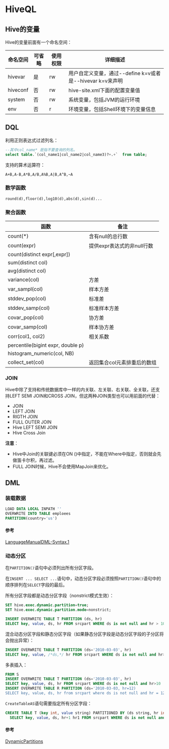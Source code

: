 # HiveQL

## Hive的变量

Hive的变量前面有一个命名空间：

| 命名空间 | 可省略 | 使用权限 | 详细描述                                                  |
| -------- | ------ | -------- | --------------------------------------------------------- |
| hivevar  | 是     | rw       | 用户自定义变量，通过--define k=v或者是--hivevar k=v来声明 |
| hiveconf | 否     | rw       | hive-site.xml下面的配置变量值                             |
| system   | 否     | rw       | 系统变量，包括JVM的运行环境                               |
| env      | 否     | r        | 环境变量，包括Shell环境下的变量信息                       |

## DQL

利用正则表达式过滤列名：

```sql
--其中col_name* 是指不要查询的列名。
select table.`(col_name1|col_name2|col_name3)?+.+`  from table;
```

支持的算术运算符：

```
A+B,A-B,A*B,A/B,A%B,A|B,A^B,~A
```

### 数学函数

```
round(d),floor(d),log10(d),abs(d),sin(d)...
```

### 聚合函数

| 函数                              | 备注                        |
| --------------------------------- | --------------------------- |
| count(*)                          | 含有null的总行数            |
| count(expr)                       | 提供expr表达式的非null行数  |
| count(distinct expr[,expr])       |                             |
| sum(distinct col)                 |                             |
| avg(distinct col)                 |                             |
| variance(col)                     | 方差                        |
| var_sampl(col)                    | 样本方差                    |
| stddev_pop(col)                   | 标准差                      |
| stddev_samp(col)                  | 标准样本方差                |
| covar_pop(col)                    | 协方差                      |
| covar_samp(col)                   | 样本协方差                  |
| corr(col1, col2)                  | 相关系数                    |
| percentile(bigint expr, double p) |                             |
| histogram_numeric(col, NB)        |                             |
| collect_set(col)                  | 返回集合col元素排重后的数组 |

### JOIN

Hive中除了支持和传统数据库中一样的内关联、左关联、右关联、全关联，还支持LEFT SEMI JOIN和CROSS JOIN，但这两种JOIN类型也可以用前面的代替：

- JOIN
- LEFT JOIN
- RIGTH JOIN
- FULL OUTER JOIN
- Hive LEFT SEMI JOIN
- Hive Cross Join

**注意**：

- Hive中Join的关联键必须在ON ()中指定，不能在Where中指定，否则就会先做笛卡尔积，再过滤。
- FULL JOIN时候，Hive不会使用MapJoin来优化。

## DML

### 装载数据

```sql
LOAD DATA LOCAL INPATH ''
OVERWRITE INTO TABLE emploees
PARTITION(country='us')
```

#### 参考

[LanguageManualDML-Syntax.1](https://cwiki.apache.org/confluence/display/Hive/LanguageManual+DML#LanguageManualDML-Syntax.1)

### 动态分区

在`PARTITION()`语句中必须列出所有分区字段。

在`INSERT ... SELECT ...`语句中，动态分区字段必须按照`PARTITION()`语句中的顺序排列在`SELECT`字段的最后。

所有分区字段都是动态分区字段（nonstrict模式生效）：

```sql
SET hive.exec.dynamic.partition=true;
SET hive.exec.dynamic.partition.mode=nonstrict;

INSERT OVERWRITE TABLE T PARTITION (ds, hr)
SELECT key, value, ds, hr FROM srcpart WHERE ds is not null and hr > 10;
```

混合动态分区字段和静态分区字段（如果静态分区字段是动态分区字段的子分区将会抛出异常）：

```sql
INSERT OVERWRITE TABLE T PARTITION (ds='2010-03-03', hr)
SELECT key, value, /*ds,*/ hr FROM srcpart WHERE ds is not null and hr>10;
```

多表插入：

```sql
FROM S
INSERT OVERWRITE TABLE T PARTITION (ds='2010-03-03', hr)
SELECT key, value, ds, hr FROM srcpart WHERE ds is not null and hr>10
INSERT OVERWRITE TABLE R PARTITION (ds='2010-03-03, hr=12)
SELECT key, value, ds, hr from srcpart where ds is not null and hr = 12;
```

`CreateTableAS`语句需要指定所有分区字段：

```sql
CREATE TABLE T (key int, value string) PARTITIONED BY (ds string, hr int) AS
  SELECT key, value, ds, hr+1 hr1 FROM srcpart WHERE ds is not null and hr>10;
```

#### 参考

[DynamicPartitions](https://cwiki.apache.org/confluence/display/Hive/DynamicPartitions)

